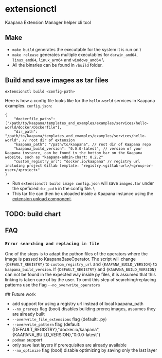 # extensionctl

Kaapana Extension Manager helper cli tool

## Make 

- `make build` generates the executable for the system it is run on \
- `make release` generates multiple executables for `darwin_amd64`, `linux_amd64`,  `linux_arm64` and `windows_amd64` \
- All the binaries can be found in `/build` folder.

## Build and save images as tar files

`extensionctl build <config-path>`

Here is how a config file looks like for the `hello-world` services in Kaapana examples.
`config.json`:
```
{
    "dockerfile_paths": ["/path/to/kaapana/templates_and_examples/examples/services/hello-world/docker/Dockerfile"], 
    "dir_path": "/path/to/kaapana/templates_and_examples/examples/services/hello-world", // root dir of extension
    "kaapana_path": "/path/to/kaapana", // root dir of Kaapana repo
    "kaapana_build_version": "0.0.0-latest", // version of your Kaapana instance, can be found in the bottom bar on the Kaapana website, such as "kaapana-admin-chart: 0.2.2"
    "custom_registry_url": "docker.io/kaapana" // registry url including project Gitlab template: "registry.<gitlab-url>/<group-or-user>/<project>"
}
```

* Run `extensionctl build image config.json` will save `images.tar` under the speficied `dir_path` in the config file. \
* This tar file can then be uploaded inside a Kaapana instance using the [extension upload component](https://kaapana.readthedocs.io/en/latest/user_guide/extensions.html#uploading-extensions-to-the-platform).

## TODO: build chart


## FAQ

### `Error searching and replacing in file`
One of the steps is to adapt the python files of the operators where the image is passed to KaapanaBaseOperator. The script will change `{DEFAULT_REGISTRY}` to `custom_registry_url` and `{KAAPANA_BUILD_VERSION}` to `kaapana_build_version`. If `{DEFAULT_REGISTRY}` and `{KAAPANA_BUILD_VERSION}` can not be found in the expected way inside py files, it is assumed that this linking is taken care of by the user. To omit this step of searching/replacing patterns use the flag `--no_overwrite_operators`



## Future work
- add support for using a registry url instead of local kaapana_path
- `--no_prereqs` flag (bool) disables building prereq images, assumes they are already built
- `--overwrite_file_extensions` flag (default: .py)
- `--overwrite_pattern` flag (default: {DEFAULT_REGISTRY},"docker.io/kaapana",{KAAPANA_BUILD_VERSION},"0.0.0-latest")
- `podman` support
- only save last layers if prerequisites are already available
- `--no_optimize` flag (bool) disable optimizing by saving only the last layer
